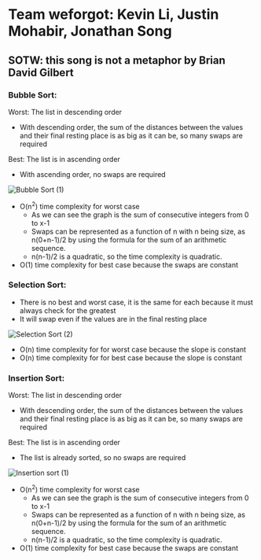 # Team weforgot: Kevin Li, Justin Mohabir, Jonathan Song
## SOTW: this song is not a metaphor by Brian David Gilbert
### Bubble Sort:
Worst: The list in descending order
  * With descending order, the sum of the distances between the values and their final resting place is as big as it can be, so many swaps are required


Best: The list is in ascending order
  * With ascending order, no swaps are required

![Bubble Sort (1)](https://user-images.githubusercontent.com/58864927/148703469-6597e575-a952-43a9-ad36-75b99cafc5f6.png)
  * O(n<sup>2</sup>) time complexity for worst case
    * As we can see the graph is the sum of consecutive integers from 0 to x-1
    * Swaps can be represented as a function of n with n being size, as n(0+n-1)/2 by using the formula for the sum of an arithmetic sequence.
    * n(n-1)/2 is a quadratic, so the time complexity is quadratic. 
  * O(1) time complexity for best case because the swaps are constant

### Selection Sort:
  * There is no best and worst case, it is the same for each because it must always check for the greatest
  * It will swap even if the values are in the final resting place 

![Selection Sort  (2)](https://user-images.githubusercontent.com/58864927/148703492-97d0381b-e313-4813-b9d8-6bcf06597d43.png)
  * O(n) time complexity for for worst case because the slope is constant
  * O(n) time complexity for for best case because the slope is constant

### Insertion Sort:
Worst: The list in descending order
  * With descending order, the sum of the distances between the values and their final resting place is as big as it can be, so many swaps are required


Best: The list is in ascending order
  * The list is already sorted, so no swaps are required

![Insertion sort (1)](https://user-images.githubusercontent.com/58864927/148703510-10fbc3a4-d8b7-4525-b0fc-dac343a10c36.png)
  * O(n<sup>2</sup>) time complexity for worst case
    * As we can see the graph is the sum of consecutive integers from 0 to x-1
    * Swaps can be represented as a function of n with n being size, as n(0+n-1)/2 by using the formula for the sum of an arithmetic sequence.
    * n(n-1)/2 is a quadratic, so the time complexity is quadratic.
  * O(1) time complexity for best case because the swaps are constant
 



